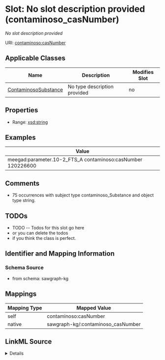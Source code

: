 

# Slot: No slot description provided (contaminoso_casNumber)


_No slot description provided_





URI: [contaminoso:casNumber](http://sawgraph.spatialai.org/v1/contaminoso#casNumber)



<!-- no inheritance hierarchy -->





## Applicable Classes

| Name | Description | Modifies Slot |
| --- | --- | --- |
| [ContaminosoSubstance](../classes/ContaminosoSubstance.md) | No type description provided |  no  |







## Properties

* Range: [xsd:string](http://www.w3.org/2001/XMLSchema#string)






## Examples

| Value |
| --- |
| meegad:parameter.10-2_FTS_A contaminoso:casNumber 120226600 |

## Comments

* 75 occurrences with subject type contaminoso_Substance and object type string.

## TODOs

* TODO -- Todos for this slot go here
* or you can delete the todos
* if you think the class is perfect.

## Identifier and Mapping Information







### Schema Source


* from schema: sawgraph-kg




## Mappings

| Mapping Type | Mapped Value |
| ---  | ---  |
| self | contaminoso:casNumber |
| native | sawgraph-kg/:contaminoso_casNumber |




## LinkML Source

<details>
```yaml
name: contaminoso_casNumber
description: No slot description provided
title: No slot description provided
todos:
- TODO -- Todos for this slot go here
- or you can delete the todos
- if you think the class is perfect.
comments:
- 75 occurrences with subject type contaminoso_Substance and object type string.
examples:
- value: meegad:parameter.10-2_FTS_A contaminoso:casNumber 120226600
from_schema: sawgraph-kg
rank: 1000
slot_uri: contaminoso:casNumber
alias: contaminoso_casNumber
domain_of:
- contaminoso_Substance
subproperty_of: contaminoso_substanceID
range: string

```
</details>